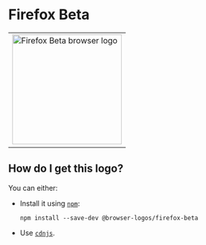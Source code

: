 # Firefox Beta

<table>
    <tr height=230>
        <td>
            <a href="https://github.com/alrra/browser-logos/tree/23b3538c9c39244c44e5f48738072acb3274832b/src/firefox-beta">
                <img width=220 src="https://raw.githubusercontent.com/alrra/browser-logos/23b3538c9c39244c44e5f48738072acb3274832b/src/firefox-beta/firefox-beta_512x512.png" alt="Firefox Beta browser logo">
            </a>
        </td>
    </tr>
</table>

## How do I get this logo?

You can either:

* Install it using [`npm`][npm]:

  `npm install --save-dev @browser-logos/firefox-beta`

* Use [`cdnjs`][cdnjs].

<!-- Link labels: -->

[cdnjs]: https://cdnjs.com/libraries/browser-logos
[npm]: https://www.npmjs.com/

